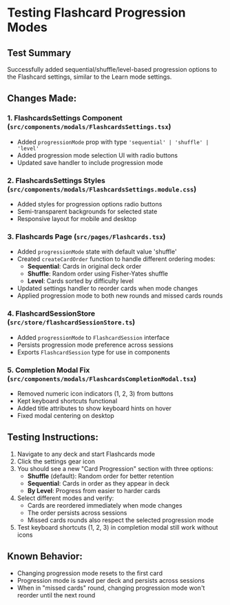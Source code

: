 # Testing Flashcard Progression Modes

## Test Summary

Successfully added sequential/shuffle/level-based progression options to the
Flashcard settings, similar to the Learn mode settings.

## Changes Made:

### 1. **FlashcardsSettings Component** (`src/components/modals/FlashcardsSettings.tsx`)

- Added `progressionMode` prop with type `'sequential' | 'shuffle' | 'level'`
- Added progression mode selection UI with radio buttons
- Updated save handler to include progression mode

### 2. **FlashcardsSettings Styles** (`src/components/modals/FlashcardsSettings.module.css`)

- Added styles for progression options radio buttons
- Semi-transparent backgrounds for selected state
- Responsive layout for mobile and desktop

### 3. **Flashcards Page** (`src/pages/Flashcards.tsx`)

- Added `progressionMode` state with default value 'shuffle'
- Created `createCardOrder` function to handle different ordering modes:
  - **Sequential**: Cards in original deck order
  - **Shuffle**: Random order using Fisher-Yates shuffle
  - **Level**: Cards sorted by difficulty level
- Updated settings handler to reorder cards when mode changes
- Applied progression mode to both new rounds and missed cards rounds

### 4. **FlashcardSessionStore** (`src/store/flashcardSessionStore.ts`)

- Added `progressionMode` to `FlashcardSession` interface
- Persists progression mode preference across sessions
- Exports `FlashcardSession` type for use in components

### 5. **Completion Modal Fix** (`src/components/modals/FlashcardsCompletionModal.tsx`)

- Removed numeric icon indicators (1, 2, 3) from buttons
- Kept keyboard shortcuts functional
- Added title attributes to show keyboard hints on hover
- Fixed modal centering on desktop

## Testing Instructions:

1. Navigate to any deck and start Flashcards mode
2. Click the settings gear icon
3. You should see a new "Card Progression" section with three options:
   - **Shuffle** (default): Random order for better retention
   - **Sequential**: Cards in order as they appear in deck
   - **By Level**: Progress from easier to harder cards
4. Select different modes and verify:
   - Cards are reordered immediately when mode changes
   - The order persists across sessions
   - Missed cards rounds also respect the selected progression mode
5. Test keyboard shortcuts (1, 2, 3) in completion modal still work without
   icons

## Known Behavior:

- Changing progression mode resets to the first card
- Progression mode is saved per deck and persists across sessions
- When in "missed cards" round, changing progression mode won't reorder until
  the next round
